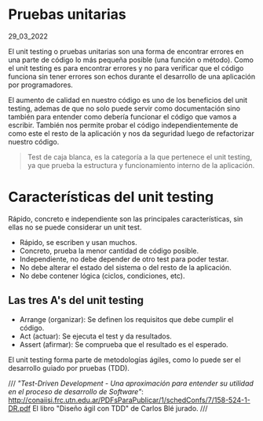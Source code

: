 # Pruebas unitarias
29_03_2022

El unit testing o pruebas unitarias son una forma de encontrar errores en una parte de código lo más pequeña posible (una función o método). Como el unit testing es para encontrar errores y no para verificar que el código funciona sin tener errores son echos durante el desarrollo de una aplicación por programadores.

El aumento de calidad en nuestro código es uno de los beneficios del unit testing, ademas de que no solo puede servir como documentación sino también para entender como debería funcionar el código que vamos a escribir. También nos permite probar el código independientemente de como este el resto de la aplicación y nos da seguridad luego de refactorizar nuestro código.

> Test de caja blanca, es la categoría a la que pertenece el unit testing, ya que prueba la estructura y funcionamiento interno de la aplicación.

# Características del unit testing

Rápido, concreto e independiente son las principales características, sin ellas no se puede considerar un unit test.

* Rápido, se escriben y usan muchos.
* Concreto, prueba la menor cantidad de código posible.
* Independiente, no debe depender de otro test para poder testar.
* No debe alterar el estado del sistema o del resto de la aplicación.
* No debe contener lógica (ciclos, condiciones, etc).

## Las tres A's del unit testing

* Arrange (organizar): Se definen los requisitos que debe cumplir el código.
* Act (actuar): Se ejecuta el test y da resultados.
* Assert (afirmar): Se comprueba que el resultado es el esperado.

El unit testing forma parte de metodologías ágiles, como lo puede ser el desarrollo guiado por pruebas (TDD).

///
*"Test-Driven Development - Una aproximación para entender su utilidad en el proceso de desarrollo de Software"*: http://conaiisi.frc.utn.edu.ar/PDFsParaPublicar/1/schedConfs/7/158-524-1-DR.pdf
El libro "Diseño ágil con TDD" de Carlos Blé jurado.
///